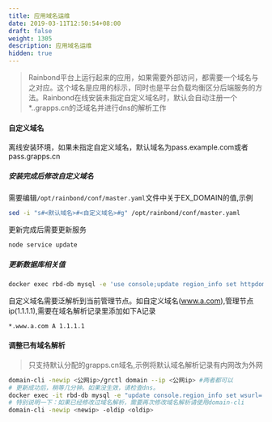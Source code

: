 ```yaml
---
title: 应用域名运维
date: 2019-03-11T12:50:54+08:00
draft: false
weight: 1305
description: 应用域名运维
hidden: true
---
```


> Rainbond平台上运行起来的应用，如果需要外部访问，都需要一个域名与之对应。这个域名是应用的标示，同时也是平台负载均衡区分后端服务的方法。Rainbond在线安装未指定自定义域名时，默认会自动注册一个*.<random>.grapps.cn的泛域名并进行dns的解析工作

#### 自定义域名

离线安装环境，如果未指定自定义域名，默认域名为pass.example.com或者pass.grapps.cn

##### 安装完成后修改自定义域名

需要编辑`/opt/rainbond/conf/master.yaml`文件中关于EX_DOMAIN的值,示例

```bash
sed -i "s#<默认域名>#<自定义域名>#g" /opt/rainbond/conf/master.yaml
```

更新完成后需要更新服务

```bash
node service update
```

##### 更新数据库相关值

```bash
docker exec rbd-db mysql -e 'use console;update region_info set httpdomain="自定义域名"'
```

自定义域名需要泛解析到当前管理节点。如自定义域名(www.a.com),管理节点ip(1.1.1.1),需要在域名解析记录里添加如下A记录

```bash
*.www.a.com A 1.1.1.1
```

#### 调整已有域名解析

> 只支持默认分配的grapps.cn域名,示例将默认域名解析记录有内网改为外网

```bash
domain-cli -newip <公网ip>/grctl domain --ip <公网ip> #两者都可以
# 更新成功后，稍等几分钟。如果没生效，请检查dns。
docker exec -it rbd-db mysql -e "update console.region_info set wsurl='ws://<公网ip>:6060',tcpdomain='<公网ip>';"
# 特别说明一下：如果已经修改过域名解析，需要再次修改域名解析请使用domain-cli
domain-cli -newip <newip> -oldip <oldip>
```